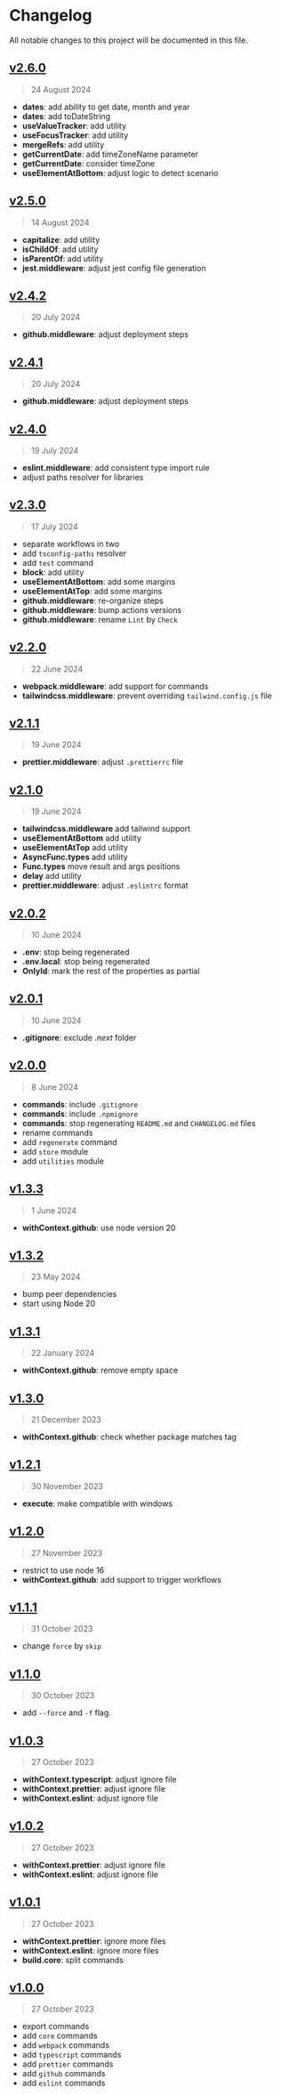 # Changelog

All notable changes to this project will be documented in this file.

## [v2.6.0](https://github.com/agusmgarcia/react-core/tree/v2.6.0)

> 24 August 2024

- **dates**: add ability to get date, month and year
- **dates**: add toDateString
- **useValueTracker**: add utility
- **useFocusTracker**: add utility
- **mergeRefs**: add utility
- **getCurrentDate**: add timeZoneName parameter
- **getCurrentDate**: consider timeZone
- **useElementAtBottom**: adjust logic to detect scenario

## [v2.5.0](https://github.com/agusmgarcia/react-core/tree/v2.5.0)

> 14 August 2024

- **capitalize**: add utility
- **isChildOf**: add utility
- **isParentOf**: add utility
- **jest.middleware**: adjust jest config file generation

## [v2.4.2](https://github.com/agusmgarcia/react-core/tree/v2.4.2)

> 20 July 2024

- **github.middleware**: adjust deployment steps

## [v2.4.1](https://github.com/agusmgarcia/react-core/tree/v2.4.1)

> 20 July 2024

- **github.middleware**: adjust deployment steps

## [v2.4.0](https://github.com/agusmgarcia/react-core/tree/v2.4.0)

> 19 July 2024

- **eslint.middleware**: add consistent type import rule
- adjust paths resolver for libraries

## [v2.3.0](https://github.com/agusmgarcia/react-core/tree/v2.3.0)

> 17 July 2024

- separate workflows in two
- add `tsconfig-paths` resolver
- add `test` command
- **block**: add utility
- **useElementAtBottom**: add some margins
- **useElementAtTop**: add some margins
- **github.middleware**: re-organize steps
- **github.middleware**: bump actions versions
- **github.middleware**: rename `Lint` by `Check`

## [v2.2.0](https://github.com/agusmgarcia/react-core/tree/v2.2.0)

> 22 June 2024

- **webpack.middleware**: add support for commands
- **tailwindcss.middleware**: prevent overriding `tailwind.config.js` file

## [v2.1.1](https://github.com/agusmgarcia/react-core/tree/v2.1.1)

> 19 June 2024

- **prettier.middleware**: adjust `.prettierrc` file

## [v2.1.0](https://github.com/agusmgarcia/react-core/tree/v2.1.0)

> 19 June 2024

- **tailwindcss.middleware** add tailwind support
- **useElementAtBottom** add utility
- **useElementAtTop** add utility
- **AsyncFunc.types** add utility
- **Func.types** move result and args positions
- **delay** add utility
- **prettier.middleware**: adjust `.eslintrc` format

## [v2.0.2](https://github.com/agusmgarcia/react-core/tree/v2.0.2)

> 10 June 2024

- **.env**: stop being regenerated
- **.env.local**: stop being regenerated
- **OnlyId**: mark the rest of the properties as partial

## [v2.0.1](https://github.com/agusmgarcia/react-core/tree/v2.0.1)

> 10 June 2024

- **.gitignore**: exclude _.next_ folder

## [v2.0.0](https://github.com/agusmgarcia/react-core/tree/v2.0.0)

> 8 June 2024

- **commands**: include `.gitignore`
- **commands**: include `.npmignore`
- **commands**: stop regenerating `README.md` and `CHANGELOG.md` files
- rename commands
- add `regenerate` command
- add `store` module
- add `utilities` module

## [v1.3.3](https://github.com/agusmgarcia/react-core/tree/v1.3.3)

> 1 June 2024

- **withContext.github**: use node version 20

## [v1.3.2](https://github.com/agusmgarcia/react-core/tree/v1.3.2)

> 23 May 2024

- bump peer dependencies
- start using Node 20

## [v1.3.1](https://github.com/agusmgarcia/react-core/tree/v1.3.1)

> 22 January 2024

- **withContext.github**: remove empty space

## [v1.3.0](https://github.com/agusmgarcia/react-core/tree/v1.3.0)

> 21 December 2023

- **withContext.github**: check whether package matches tag

## [v1.2.1](https://github.com/agusmgarcia/react-core/tree/v1.2.1)

> 30 November 2023

- **execute**: make compatible with windows

## [v1.2.0](https://github.com/agusmgarcia/react-core/tree/v1.2.0)

> 27 November 2023

- restrict to use node 16
- **withContext.github**: add support to trigger workflows

## [v1.1.1](https://github.com/agusmgarcia/react-core/tree/v1.1.1)

> 31 October 2023

- change `force` by `skip`

## [v1.1.0](https://github.com/agusmgarcia/react-core/tree/v1.1.0)

> 30 October 2023

- add `--force` and `-f` flag.

## [v1.0.3](https://github.com/agusmgarcia/react-core/tree/v1.0.3)

> 27 October 2023

- **withContext.typescript**: adjust ignore file
- **withContext.prettier**: adjust ignore file
- **withContext.eslint**: adjust ignore file

## [v1.0.2](https://github.com/agusmgarcia/react-core/tree/v1.0.2)

> 27 October 2023

- **withContext.prettier**: adjust ignore file
- **withContext.eslint**: adjust ignore file

## [v1.0.1](https://github.com/agusmgarcia/react-core/tree/v1.0.1)

> 27 October 2023

- **withContext.prettier**: ignore more files
- **withContext.eslint**: ignore more files
- **build.core**: split commands

## [v1.0.0](https://github.com/agusmgarcia/react-core/tree/v1.0.0)

> 27 October 2023

- export commands
- add `core` commands
- add `webpack` commands
- add `typescript` commands
- add `prettier` commands
- add `github` commands
- add `eslint` commands
